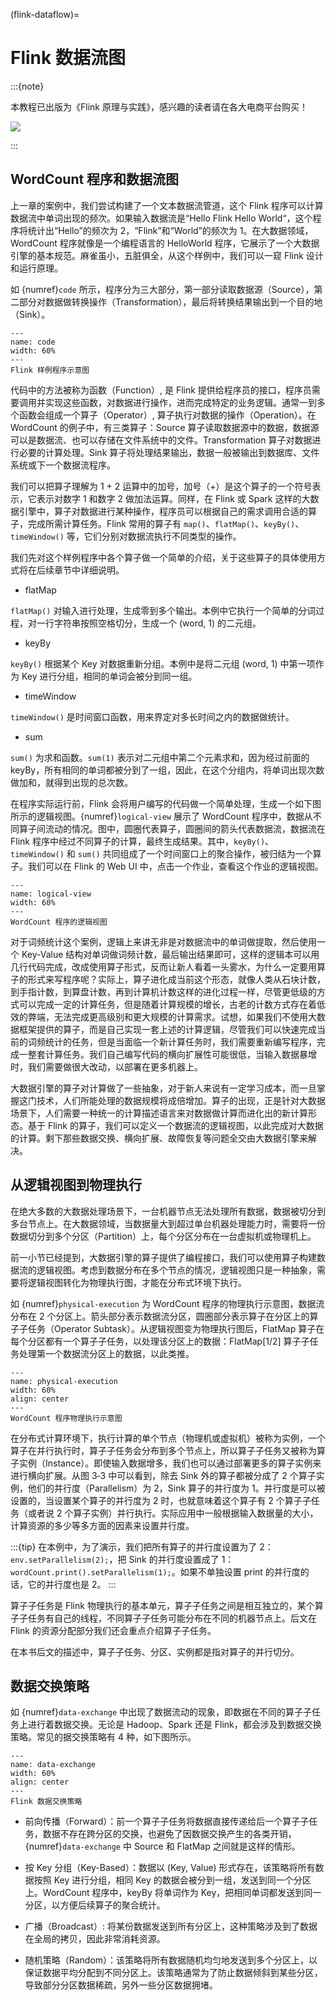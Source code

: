(flink-dataflow)=
# Flink 数据流图

:::{note}

本教程已出版为《Flink 原理与实践》，感兴趣的读者请在各大电商平台购买！

<a href="https://item.jd.com/13154364.html"> ![](https://img.shields.io/badge/JD-%E8%B4%AD%E4%B9%B0%E9%93%BE%E6%8E%A5-red) </a>

:::

## WordCount 程序和数据流图

上一章的案例中，我们尝试构建了一个文本数据流管道，这个 Flink 程序可以计算数据流中单词出现的频次。如果输入数据流是“Hello Flink Hello World“，这个程序将统计出“Hello”的频次为 2，“Flink”和“World”的频次为 1。在大数据领域，WordCount 程序就像是一个编程语言的 HelloWorld 程序，它展示了一个大数据引擎的基本规范。麻雀虽小，五脏俱全，从这个样例中，我们可以一窥 Flink 设计和运行原理。

如 {numref}`code` 所示，程序分为三大部分，第一部分读取数据源（Source），第二部分对数据做转换操作（Transformation），最后将转换结果输出到一个目的地（Sink）。

```{figure} ./img/code.png
---
name: code
width: 60%
---
Flink 样例程序示意图
```

代码中的方法被称为函数（Function）, 是 Flink 提供给程序员的接口，程序员需要调用并实现这些函数，对数据进行操作，进而完成特定的业务逻辑。通常一到多个函数会组成一个算子（Operator）, 算子执行对数据的操作（Operation）。在 WordCount 的例子中，有三类算子：Source 算子读取数据源中的数据，数据源可以是数据流、也可以存储在文件系统中的文件。Transformation 算子对数据进行必要的计算处理。Sink 算子将处理结果输出，数据一般被输出到数据库、文件系统或下一个数据流程序。

我们可以把算子理解为 1 + 2 运算中的加号，加号（+）是这个算子的一个符号表示，它表示对数字 1 和数字 2 做加法运算。同样，在 Flink 或 Spark 这样的大数据引擎中，算子对数据进行某种操作，程序员可以根据自己的需求调用合适的算子，完成所需计算任务。Flink 常用的算子有 `map()`、`flatMap()`、`keyBy()`、`timeWindow()` 等，它们分别对数据流执行不同类型的操作。

我们先对这个样例程序中各个算子做一个简单的介绍，关于这些算子的具体使用方式将在后续章节中详细说明。

* flatMap

`flatMap()` 对输入进行处理，生成零到多个输出。本例中它执行一个简单的分词过程，对一行字符串按照空格切分，生成一个 (word, 1) 的二元组。

* keyBy

`keyBy()` 根据某个 Key 对数据重新分组。本例中是将二元组 (word, 1) 中第一项作为 Key 进行分组，相同的单词会被分到同一组。

* timeWindow

`timeWindow()` 是时间窗口函数，用来界定对多长时间之内的数据做统计。

* sum

`sum()` 为求和函数。`sum(1)` 表示对二元组中第二个元素求和，因为经过前面的 keyBy，所有相同的单词都被分到了一组，因此，在这个分组内，将单词出现次数做加和，就得到出现的总次数。

在程序实际运行前，Flink 会将用户编写的代码做一个简单处理，生成一个如下图所示的逻辑视图。{numref}`logical-view` 展示了 WordCount 程序中，数据从不同算子间流动的情况。图中，圆圈代表算子，圆圈间的箭头代表数据流，数据流在 Flink 程序中经过不同算子的计算，最终生成结果。其中，`keyBy()`、`timeWindow()` 和 `sum()` 共同组成了一个时间窗口上的聚合操作，被归结为一个算子。我们可以在 Flink 的 Web UI 中，点击一个作业，查看这个作业的逻辑视图。

```{figure} ./img/logical-view.svg
---
name: logical-view
width: 60%
---
WordCount 程序的逻辑视图
```

对于词频统计这个案例，逻辑上来讲无非是对数据流中的单词做提取，然后使用一个 Key-Value 结构对单词做词频计数，最后输出结果即可，这样的逻辑本可以用几行代码完成，改成使用算子形式，反而让新人看着一头雾水，为什么一定要用算子的形式来写程序呢？实际上，算子进化成当前这个形态，就像人类从石块计数，到手指计数，到算盘计数，再到计算机计数这样的进化过程一样，尽管更低级的方式可以完成一定的计算任务，但是随着计算规模的增长，古老的计数方式存在着低效的弊端，无法完成更高级别和更大规模的计算需求。试想，如果我们不使用大数据框架提供的算子，而是自己实现一套上述的计算逻辑，尽管我们可以快速完成当前的词频统计的任务，但是当面临一个新计算任务时，我们需要重新编写程序，完成一整套计算任务。我们自己编写代码的横向扩展性可能很低，当输入数据暴增时，我们需要做很大改动，以部署在更多机器上。

大数据引擎的算子对计算做了一些抽象，对于新人来说有一定学习成本，而一旦掌握这门技术，人们所能处理的数据规模将成倍增加。算子的出现，正是针对大数据场景下，人们需要一种统一的计算描述语言来对数据做计算而进化出的新计算形态。基于 Flink 的算子，我们可以定义一个数据流的逻辑视图，以此完成对大数据的计算。剩下那些数据交换、横向扩展、故障恢复等问题全交由大数据引擎来解决。

## 从逻辑视图到物理执行

在绝大多数的大数据处理场景下，一台机器节点无法处理所有数据，数据被切分到多台节点上。在大数据领域，当数据量大到超过单台机器处理能力时，需要将一份数据切分到多个分区（Partition）上，每个分区分布在一台虚拟机或物理机上。

前一小节已经提到，大数据引擎的算子提供了编程接口，我们可以使用算子构建数据流的逻辑视图。考虑到数据分布在多个节点的情况，逻辑视图只是一种抽象，需要将逻辑视图转化为物理执行图，才能在分布式环境下执行。

如 {numref}`physical-execution` 为 WordCount 程序的物理执行示意图，数据流分布在 2 个分区上。箭头部分表示数据流分区，圆圈部分表示算子在分区上的算子子任务（Operator Subtask）。从逻辑视图变为物理执行图后，FlatMap 算子在每个分区都有一个算子子任务，以处理该分区上的数据：FlatMap[1/2] 算子子任务处理第一个数据流分区上的数据，以此类推。

```{figure} ./img/physical-execution.svg
---
name: physical-execution
width: 60%
align: center
---
WordCount 程序物理执行示意图
```

在分布式计算环境下，执行计算的单个节点（物理机或虚拟机）被称为实例，一个算子在并行执行时，算子子任务会分布到多个节点上，所以算子子任务又被称为算子实例（Instance）。即使输入数据增多，我们也可以通过部署更多的算子实例来进行横向扩展。从图 3‑3 中可以看到，除去 Sink 外的算子都被分成了 2 个算子实例，他们的并行度（Parallelism）为 2，Sink 算子的并行度为 1。并行度是可以被设置的，当设置某个算子的并行度为 2 时，也就意味着这个算子有 2 个算子子任务（或者说 2 个算子实例）并行执行。实际应用中一般根据输入数据量的大小，计算资源的多少等多方面的因素来设置并行度。

:::{tip}
在本例中，为了演示，我们把所有算子的并行度设置为了 2：`env.setParallelism(2);`，把 Sink 的并行度设置成了 1：`wordCount.print().setParallelism(1);`。如果不单独设置 print 的并行度的话，它的并行度也是 2。
:::

算子子任务是 Flink 物理执行的基本单元，算子子任务之间是相互独立的，某个算子子任务有自己的线程，不同算子子任务可能分布在不同的机器节点上。后文在 Flink 的资源分配部分我们还会重点介绍算子子任务。

在本书后文的描述中，算子子任务、分区、实例都是指对算子的并行切分。

##  数据交换策略

如 {numref}`data-exchange` 中出现了数据流动的现象，即数据在不同的算子子任务上进行着数据交换。无论是 Hadoop、Spark 还是 Flink，都会涉及到数据交换策略。常见的据交换策略有 4 种，如下图所示。

```{figure} ./img/data-exchange.svg
---
name: data-exchange
width: 60%
align: center
---
Flink 数据交换策略
```

* 前向传播（Forward）：前一个算子子任务将数据直接传递给后一个算子子任务，数据不存在跨分区的交换，也避免了因数据交换产生的各类开销，{numref}`data-exchange` 中 Source 和 FlatMap 之间就是这样的情形。

* 按 Key 分组（Key-Based）：数据以 (Key, Value) 形式存在，该策略将所有数据按照 Key 进行分组，相同 Key 的数据会被分到一组，发送到同一个分区上。WordCount 程序中，keyBy 将单词作为 Key，把相同单词都发送到同一分区，以方便后续算子的聚合统计。

* 广播（Broadcast）: 将某份数据发送到所有分区上，这种策略涉及到了数据在全局的拷贝，因此非常消耗资源。

* 随机策略（Random）：该策略将所有数据随机均匀地发送到多个分区上，以保证数据平均分配到不同分区上。该策略通常为了防止数据倾斜到某些分区，导致部分分区数据稀疏，另外一些分区数据拥堵。